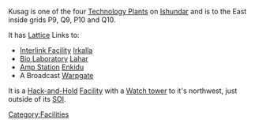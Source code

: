 Kusag is one of the four [Technology
Plants](/Technology_Plant "wikilink") on [Ishundar](/Ishundar "wikilink")
and is to the East inside grids P9, Q9, P10 and Q10.

It has [Lattice](/Lattice "wikilink") Links to:

- [Interlink Facility](/Interlink_Facility "wikilink")
  [Irkalla](/Irkalla "wikilink")
- [Bio Laboratory](/Bio_Laboratory "wikilink")
  [Lahar](/Lahar "wikilink")
- [Amp Station](/Amp_Station "wikilink") [Enkidu](/Enkidu "wikilink")
- A Broadcast [Warpgate](/Warpgate "wikilink")

It is a [Hack-and-Hold](/Hack-and-Hold "wikilink")
[Facility](/Facility "wikilink") with a [Watch
tower](/Watch_tower "wikilink") to it's northwest, just outside of its
[SOI](/SOI "wikilink").

[Category:Facilities](/Category:Facilities "wikilink")
